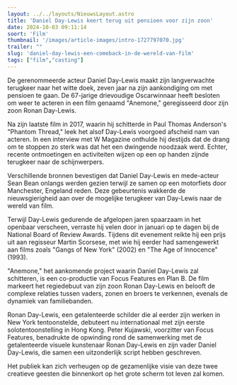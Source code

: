 ```yaml
---
layout: ../../layouts/NieuwsLayout.astro
title: 'Daniel Day-Lewis keert terug uit pensioen voor zijn zoon'
date: 2024-10-03 09:11:14
soort: 'Film'
thumbnail: '/images/article-images/intro-1727797070.jpg'
trailer: ""
slug: 'daniel-day-lewis-een-comeback-in-de-wereld-van-film'
tags: ["film","casting"]
---
```


De gerenommeerde acteur Daniel Day-Lewis maakt zijn langverwachte terugkeer naar het witte doek, zeven jaar na zijn aankondiging om met pensioen te gaan. De 67-jarige drievoudige Oscarwinnaar heeft besloten om weer te acteren in een film genaamd "Anemone," geregisseerd door zijn zoon Ronan Day-Lewis.

Na zijn laatste film in 2017, waarin hij schitterde in Paul Thomas Anderson's "Phantom Thread," leek het alsof Day-Lewis voorgoed afscheid nam van acteren. In een interview met W Magazine onthulde hij destijds dat de drang om te stoppen zo sterk was dat het een dwingende noodzaak werd. Echter, recente ontmoetingen en activiteiten wijzen op een op handen zijnde terugkeer naar de schijnwerpers.

Verschillende bronnen bevestigen dat Daniel Day-Lewis en mede-acteur Sean Bean onlangs werden gezien terwijl ze samen op een motorfiets door Manchester, Engeland reden. Deze gebeurtenis wakkerde de nieuwsgierigheid aan over de mogelijke terugkeer van Day-Lewis naar de wereld van film.

Terwijl Day-Lewis gedurende de afgelopen jaren spaarzaam in het openbaar verscheen, verraste hij velen door in januari op te dagen bij de National Board of Review Awards. Tijdens dit evenement reikte hij een prijs uit aan regisseur Martin Scorsese, met wie hij eerder had samengewerkt aan films zoals "Gangs of New York" (2002) en "The Age of Innocence" (1993).

"Anemone," het aankomende project waarin Daniel Day-Lewis zal schitteren, is een co-productie van Focus Features en Plan B. De film markeert het regiedebuut van zijn zoon Ronan Day-Lewis en belooft de complexe relaties tussen vaders, zonen en broers te verkennen, evenals de dynamiek van familiebanden.

Ronan Day-Lewis, een getalenteerde schilder die al eerder zijn werken in New York tentoonstelde, debuteert nu internationaal met zijn eerste solotentoonstelling in Hong Kong. Peter Kujawski, voorzitter van Focus Features, benadrukte de opwinding rond de samenwerking met de getalenteerde visuele kunstenaar Ronan Day-Lewis en zijn vader Daniel Day-Lewis, die samen een uitzonderlijk script hebben geschreven.

Het publiek kan zich verheugen op de gezamenlijke visie van deze twee creatieve geesten die binnenkort op het grote scherm tot leven zal komen.
